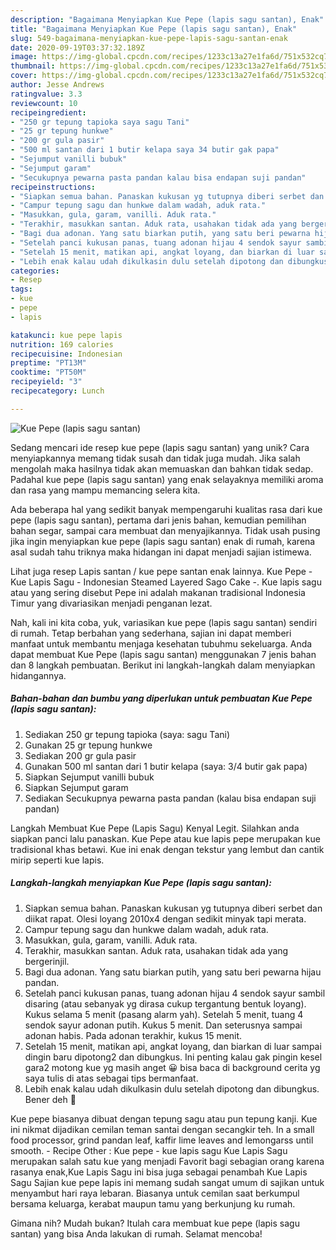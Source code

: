 ```yaml
---
description: "Bagaimana Menyiapkan Kue Pepe (lapis sagu santan), Enak"
title: "Bagaimana Menyiapkan Kue Pepe (lapis sagu santan), Enak"
slug: 549-bagaimana-menyiapkan-kue-pepe-lapis-sagu-santan-enak
date: 2020-09-19T03:37:32.189Z
image: https://img-global.cpcdn.com/recipes/1233c13a27e1fa6d/751x532cq70/kue-pepe-lapis-sagu-santan-foto-resep-utama.jpg
thumbnail: https://img-global.cpcdn.com/recipes/1233c13a27e1fa6d/751x532cq70/kue-pepe-lapis-sagu-santan-foto-resep-utama.jpg
cover: https://img-global.cpcdn.com/recipes/1233c13a27e1fa6d/751x532cq70/kue-pepe-lapis-sagu-santan-foto-resep-utama.jpg
author: Jesse Andrews
ratingvalue: 3.3
reviewcount: 10
recipeingredient:
- "250 gr tepung tapioka saya sagu Tani"
- "25 gr tepung hunkwe"
- "200 gr gula pasir"
- "500 ml santan dari 1 butir kelapa saya 34 butir gak papa"
- "Sejumput vanilli bubuk"
- "Sejumput garam"
- "Secukupnya pewarna pasta pandan kalau bisa endapan suji pandan"
recipeinstructions:
- "Siapkan semua bahan. Panaskan kukusan yg tutupnya diberi serbet dan diikat rapat. Olesi loyang 2010x4 dengan sedikit minyak tapi merata."
- "Campur tepung sagu dan hunkwe dalam wadah, aduk rata."
- "Masukkan, gula, garam, vanilli. Aduk rata."
- "Terakhir, masukkan santan. Aduk rata, usahakan tidak ada yang bergerinjil."
- "Bagi dua adonan. Yang satu biarkan putih, yang satu beri pewarna hijau pandan."
- "Setelah panci kukusan panas, tuang adonan hijau 4 sendok sayur sambil disaring (atau sebanyak yg dirasa cukup tergantung bentuk loyang). Kukus selama 5 menit (pasang alarm yah). Setelah 5 menit, tuang 4 sendok sayur adonan putih. Kukus 5 menit. Dan seterusnya sampai adonan habis. Pada adonan terakhir, kukus 15 menit."
- "Setelah 15 menit, matikan api, angkat loyang, dan biarkan di luar sampai dingin baru dipotong2 dan dibungkus. Ini penting kalau gak pingin kesel gara2 motong kue yg masih anget 😀 bisa baca di background cerita yg saya tulis di atas sebagai tips bermanfaat."
- "Lebih enak kalau udah dikulkasin dulu setelah dipotong dan dibungkus. Bener deh 🙂"
categories:
- Resep
tags:
- kue
- pepe
- lapis

katakunci: kue pepe lapis 
nutrition: 169 calories
recipecuisine: Indonesian
preptime: "PT13M"
cooktime: "PT50M"
recipeyield: "3"
recipecategory: Lunch

---
```



![Kue Pepe (lapis sagu santan)](https://img-global.cpcdn.com/recipes/1233c13a27e1fa6d/751x532cq70/kue-pepe-lapis-sagu-santan-foto-resep-utama.jpg)

Sedang mencari ide resep kue pepe (lapis sagu santan) yang unik? Cara menyiapkannya memang tidak susah dan tidak juga mudah. Jika salah mengolah maka hasilnya tidak akan memuaskan dan bahkan tidak sedap. Padahal kue pepe (lapis sagu santan) yang enak selayaknya memiliki aroma dan rasa yang mampu memancing selera kita.

Ada beberapa hal yang sedikit banyak mempengaruhi kualitas rasa dari kue pepe (lapis sagu santan), pertama dari jenis bahan, kemudian pemilihan bahan segar, sampai cara membuat dan menyajikannya. Tidak usah pusing jika ingin menyiapkan kue pepe (lapis sagu santan) enak di rumah, karena asal sudah tahu triknya maka hidangan ini dapat menjadi sajian istimewa.

Lihat juga resep Lapis santan / kue pepe santan enak lainnya. Kue Pepe - Kue Lapis Sagu - Indonesian Steamed Layered Sago Cake -. Kue lapis sagu atau yang sering disebut Pepe ini adalah makanan tradisional Indonesia Timur yang divariasikan menjadi penganan lezat.


Nah, kali ini kita coba, yuk, variasikan kue pepe (lapis sagu santan) sendiri di rumah. Tetap berbahan yang sederhana, sajian ini dapat memberi manfaat untuk membantu menjaga kesehatan tubuhmu sekeluarga. Anda dapat membuat Kue Pepe (lapis sagu santan) menggunakan 7 jenis bahan dan 8 langkah pembuatan. Berikut ini langkah-langkah dalam menyiapkan hidangannya.

<!--inarticleads1-->

##### Bahan-bahan dan bumbu yang diperlukan untuk pembuatan Kue Pepe (lapis sagu santan):

1. Sediakan 250 gr tepung tapioka (saya: sagu Tani)
1. Gunakan 25 gr tepung hunkwe
1. Sediakan 200 gr gula pasir
1. Gunakan 500 ml santan dari 1 butir kelapa (saya: 3/4 butir gak papa)
1. Siapkan Sejumput vanilli bubuk
1. Siapkan Sejumput garam
1. Sediakan Secukupnya pewarna pasta pandan (kalau bisa endapan suji pandan)


Langkah Membuat Kue Pepe (Lapis Sagu) Kenyal Legit. Silahkan anda siapkan panci lalu panaskan. Kue Pepe atau kue lapis pepe merupakan kue tradisional khas betawi. Kue ini enak dengan tekstur yang lembut dan cantik mirip seperti kue lapis. 

<!--inarticleads2-->

##### Langkah-langkah menyiapkan Kue Pepe (lapis sagu santan):

1. Siapkan semua bahan. Panaskan kukusan yg tutupnya diberi serbet dan diikat rapat. Olesi loyang 2010x4 dengan sedikit minyak tapi merata.
1. Campur tepung sagu dan hunkwe dalam wadah, aduk rata.
1. Masukkan, gula, garam, vanilli. Aduk rata.
1. Terakhir, masukkan santan. Aduk rata, usahakan tidak ada yang bergerinjil.
1. Bagi dua adonan. Yang satu biarkan putih, yang satu beri pewarna hijau pandan.
1. Setelah panci kukusan panas, tuang adonan hijau 4 sendok sayur sambil disaring (atau sebanyak yg dirasa cukup tergantung bentuk loyang). Kukus selama 5 menit (pasang alarm yah). Setelah 5 menit, tuang 4 sendok sayur adonan putih. Kukus 5 menit. Dan seterusnya sampai adonan habis. Pada adonan terakhir, kukus 15 menit.
1. Setelah 15 menit, matikan api, angkat loyang, dan biarkan di luar sampai dingin baru dipotong2 dan dibungkus. Ini penting kalau gak pingin kesel gara2 motong kue yg masih anget 😀 bisa baca di background cerita yg saya tulis di atas sebagai tips bermanfaat.
1. Lebih enak kalau udah dikulkasin dulu setelah dipotong dan dibungkus. Bener deh 🙂


Kue pepe biasanya dibuat dengan tepung sagu atau pun tepung kanji. Kue ini nikmat dijadikan cemilan teman santai dengan secangkir teh. In a small food processor, grind pandan leaf, kaffir lime leaves and lemongarss until smooth. - Recipe Other : Kue pepe - kue lapis sagu  Kue Lapis Sagu merupakan salah satu kue yang menjadi Favorit bagi sebagian orang karena rasanya enak,Kue Lapis Sagu ini bisa juga sebagai penambah Kue Lapis Sagu Sajian kue pepe lapis ini memang sudah sangat umum di sajikan untuk menyambut hari raya lebaran. Biasanya untuk cemilan saat berkumpul bersama keluarga, kerabat maupun tamu yang berkunjung ku rumah. 

Gimana nih? Mudah bukan? Itulah cara membuat kue pepe (lapis sagu santan) yang bisa Anda lakukan di rumah. Selamat mencoba!

